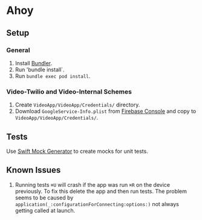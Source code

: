 # Ahoy

## Setup

### General

1. Install [Bundler](https://bundler.io/).
1. Run 'bundle install`.
1. Run `bundle exec pod install`.

### Video-Twilio and Video-Internal Schemes

1. Create `VideoApp/VideoApp/Credentials/` directory.
1. Download `GoogleService-Info.plist` from [Firebase Console](https://firebase.google.com/docs/ios/setup#add-config-file) and copy to `VideoApp/VideoApp/Credentials/`.

## Tests

Use [Swift Mock Generator](https://github.com/seanhenry/SwiftMockGeneratorForXcode) to create mocks for unit tests.

## Known Issues

1. Running tests `⌘U` will crash if the app was run `⌘R` on the device previously. To fix this delete the app and then run tests. The problem seems to be caused by `application(_:configurationForConnecting:options:)` not always getting called at launch.
